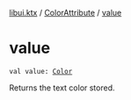 [libui.ktx](../index.md) / [ColorAttribute](index.md) / [value](./value.md)

# value

`val value: `[`Color`](../-color/index.md)

Returns the text color stored.

